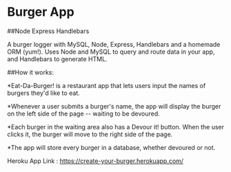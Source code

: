 # Burger App


##Node Express Handlebars

A burger logger with MySQL, Node, Express, Handlebars and a homemade ORM (yum!). Uses Node and MySQL to query and route data in your app, and Handlebars to generate HTML.

##How it works:

*Eat-Da-Burger! is a restaurant app that lets users input the names of burgers they'd like to eat.

*Whenever a user submits a burger's name, the app will display the burger on the left side of the page -- waiting to be devoured.

*Each burger in the waiting area also has a Devour it! button. When the user clicks it, the burger will move to the right side of the page.

*The app will store every burger in a database, whether devoured or not.

Heroku App Link : https://create-your-burger.herokuapp.com/